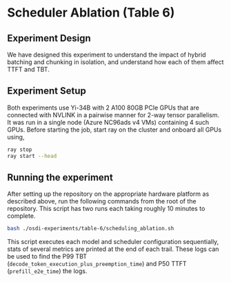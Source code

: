 # Scheduler Ablation (Table 6)

## Experiment Design

We have designed this experiment to understand the impact of hybrid batching and chunking in isolation, and understand how each of them affect TTFT and TBT.


## Experiment Setup

Both experiments use Yi-34B with 2 A100 80GB PCIe GPUs that are connected with NVLINK in a pairwise manner for 2-way tensor parallelism. It was run in a single node (Azure NC96ads v4 VMs) containing 4 such GPUs. Before starting the job, start ray on the cluster and onboard all GPUs using,

```sh
ray stop
ray start --head
```

## Running the experiment

After setting up the repository on the appropriate hardware platform as described above, run the following commands from the root of the repository. This script has two runs each taking roughly 10 minutes to complete.

```sh
bash ./osdi-experiments/table-6/scheduling_ablation.sh
```

This script executes each model and scheduler configuration sequentially, stats of several metrics are printed at the end of each trail. These logs can be used to find the P99 TBT (`decode_token_execution_plus_preemption_time`) and P50 TTFT (`prefill_e2e_time`) the logs.

